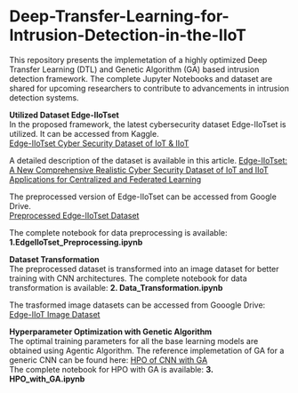 # Deep-Transfer-Learning-for-Intrusion-Detection-in-the-IIoT
This repository presents the implemetation of a highly optimized Deep Transfer Learning (DTL) and Genetic Algorithm (GA) based intrusion detection framework. The complete Jupyter Notebooks and dataset are shared for upcoming researchers to contribute to advancements in intrusion detection systems.

**Utilized Dataset Edge-IIoTset** <br>
In the proposed framework, the latest cybersecurity dataset Edge-IIoTset is utilized. It can be accessed from Kaggle. <br>
[Edge-IIoTset Cyber Security Dataset of IoT & IIoT](https://www.kaggle.com/datasets/mohamedamineferrag/edgeiiotset-cyber-security-dataset-of-iot-iiot) <br>

A detailed description of the dataset is available in this article.
[Edge-IIoTset: A New Comprehensive Realistic Cyber Security Dataset of IoT and IIoT Applications for Centralized and Federated Learning](https://ieeexplore.ieee.org/document/9751703) <br>

The preprocessed version of Edge-IIoTset can be accessed from Google Drive. <br>
[Preprocessed Edge-IIoTset Dataset](https://drive.google.com/file/d/1bKfr1LsQofU6c3yidWq9NZA0UN58GmGV/view?usp=sharing) <br>

The complete notebook for data preprocessing is available:   **1.EdgeIIoTset_Preprocessing.ipynb** <br>

**Dataset Transformation** <br>
The preprocessed dataset is transformed into an image dataset for better training with CNN architectures. The complete notebook for data transformation is available: **2. Data_Transformation.ipynb** <br>

The trasformed image datasets can be accessed from Gooogle Drive: [Edge-IIoT Image Dataset](https://drive.google.com/drive/folders/1N2QRN70TZn4ndQCv5xXebxbkDvPCoLhZ?usp=share_link) <br>

**Hyperparameter Optimization with Genetic Algorithm** <br>
The optimal training parameters for all the base learning models are obtained using Agentic Algorithm. The reference implemetation of GA for a generic CNN can be found here: [HPO of CNN with GA](https://github.com/KrishnaManmayi/Hyper-Parameter-Optimization-of-CNN-using-genetic-algorithm) <br>
The complete notebook for HPO with GA is available: **3. HPO_with_GA.ipynb** <br>

